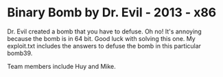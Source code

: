 Binary Bomb by Dr. Evil - 2013 - x86
=============

Dr. Evil created a bomb that you have to defuse. Oh no! It's annoying because the bomb is in 64 bit. Good luck with solving this one. My exploit.txt includes the answers to defuse the bomb in this particular bomb39. 

Team members include Huy and Mike.
